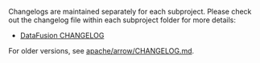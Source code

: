 <!---
  Licensed to the Apache Software Foundation (ASF) under one
  or more contributor license agreements.  See the NOTICE file
  distributed with this work for additional information
  regarding copyright ownership.  The ASF licenses this file
  to you under the Apache License, Version 2.0 (the
  "License"); you may not use this file except in compliance
  with the License.  You may obtain a copy of the License at

    http://www.apache.org/licenses/LICENSE-2.0

  Unless required by applicable law or agreed to in writing,
  software distributed under the License is distributed on an
  "AS IS" BASIS, WITHOUT WARRANTIES OR CONDITIONS OF ANY
  KIND, either express or implied.  See the License for the
  specific language governing permissions and limitations
  under the License.
-->

Changelogs are maintained separately for each subproject. Please check out the
changelog file within each subproject folder for more details:

* [DataFusion CHANGELOG](./datafusion/CHANGELOG.md)

For older versions, see [apache/arrow/CHANGELOG.md](https://github.com/apache/arrow/blob/master/CHANGELOG.md).
